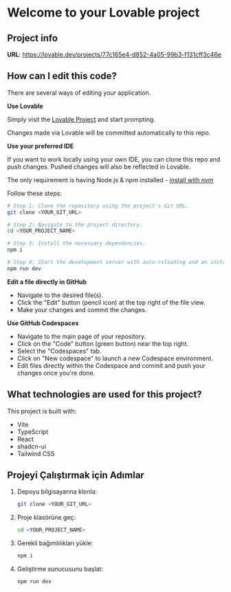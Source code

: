# Welcome to your Lovable project

## Project info

**URL**: https://lovable.dev/projects/77c165e4-d852-4a05-99b3-f131cff3c46e

## How can I edit this code?

There are several ways of editing your application.

**Use Lovable**

Simply visit the [Lovable Project](https://lovable.dev/projects/77c165e4-d852-4a05-99b3-f131cff3c46e) and start prompting.

Changes made via Lovable will be committed automatically to this repo.

**Use your preferred IDE**

If you want to work locally using your own IDE, you can clone this repo and push changes. Pushed changes will also be reflected in Lovable.

The only requirement is having Node.js & npm installed - [install with nvm](https://github.com/nvm-sh/nvm#installing-and-updating)

Follow these steps:

```sh
# Step 1: Clone the repository using the project's Git URL.
git clone <YOUR_GIT_URL>

# Step 2: Navigate to the project directory.
cd <YOUR_PROJECT_NAME>

# Step 3: Install the necessary dependencies.
npm i

# Step 4: Start the development server with auto-reloading and an instant preview.
npm run dev
```

**Edit a file directly in GitHub**

- Navigate to the desired file(s).
- Click the "Edit" button (pencil icon) at the top right of the file view.
- Make your changes and commit the changes.

**Use GitHub Codespaces**

- Navigate to the main page of your repository.
- Click on the "Code" button (green button) near the top right.
- Select the "Codespaces" tab.
- Click on "New codespace" to launch a new Codespace environment.
- Edit files directly within the Codespace and commit and push your changes once you're done.

## What technologies are used for this project?

This project is built with:

- Vite
- TypeScript
- React
- shadcn-ui
- Tailwind CSS

## Projeyi Çalıştırmak için Adımlar

1. Depoyu bilgisayarına klonla:
    ```sh
    git clone <YOUR_GIT_URL>
    ```
2. Proje klasörüne geç:
    ```sh
    cd <YOUR_PROJECT_NAME>
    ```
3. Gerekli bağımlılıkları yükle:
    ```sh
    npm i
    ```
4. Geliştirme sunucusunu başlat:
    ```sh
    npm run dev
    ```
